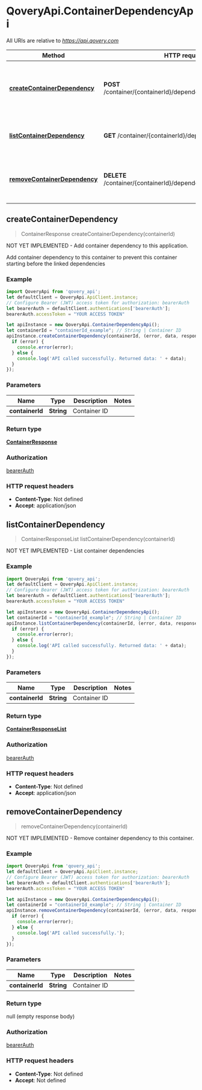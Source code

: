 # QoveryApi.ContainerDependencyApi

All URIs are relative to *https://api.qovery.com*

Method | HTTP request | Description
------------- | ------------- | -------------
[**createContainerDependency**](ContainerDependencyApi.md#createContainerDependency) | **POST** /container/{containerId}/dependency/{targetContainerId} | NOT YET IMPLEMENTED - Add container dependency to this application.
[**listContainerDependency**](ContainerDependencyApi.md#listContainerDependency) | **GET** /container/{containerId}/dependency | NOT YET IMPLEMENTED - List container dependencies
[**removeContainerDependency**](ContainerDependencyApi.md#removeContainerDependency) | **DELETE** /container/{containerId}/dependency/{targetContainerId} | NOT YET IMPLEMENTED - Remove container dependency to this container.



## createContainerDependency

> ContainerResponse createContainerDependency(containerId)

NOT YET IMPLEMENTED - Add container dependency to this application.

Add container dependency to this container to prevent this container starting before the linked dependencies

### Example

```javascript
import QoveryApi from 'qovery_api';
let defaultClient = QoveryApi.ApiClient.instance;
// Configure Bearer (JWT) access token for authorization: bearerAuth
let bearerAuth = defaultClient.authentications['bearerAuth'];
bearerAuth.accessToken = "YOUR ACCESS TOKEN"

let apiInstance = new QoveryApi.ContainerDependencyApi();
let containerId = "containerId_example"; // String | Container ID
apiInstance.createContainerDependency(containerId, (error, data, response) => {
  if (error) {
    console.error(error);
  } else {
    console.log('API called successfully. Returned data: ' + data);
  }
});
```

### Parameters


Name | Type | Description  | Notes
------------- | ------------- | ------------- | -------------
 **containerId** | **String**| Container ID | 

### Return type

[**ContainerResponse**](ContainerResponse.md)

### Authorization

[bearerAuth](../README.md#bearerAuth)

### HTTP request headers

- **Content-Type**: Not defined
- **Accept**: application/json


## listContainerDependency

> ContainerResponseList listContainerDependency(containerId)

NOT YET IMPLEMENTED - List container dependencies

### Example

```javascript
import QoveryApi from 'qovery_api';
let defaultClient = QoveryApi.ApiClient.instance;
// Configure Bearer (JWT) access token for authorization: bearerAuth
let bearerAuth = defaultClient.authentications['bearerAuth'];
bearerAuth.accessToken = "YOUR ACCESS TOKEN"

let apiInstance = new QoveryApi.ContainerDependencyApi();
let containerId = "containerId_example"; // String | Container ID
apiInstance.listContainerDependency(containerId, (error, data, response) => {
  if (error) {
    console.error(error);
  } else {
    console.log('API called successfully. Returned data: ' + data);
  }
});
```

### Parameters


Name | Type | Description  | Notes
------------- | ------------- | ------------- | -------------
 **containerId** | **String**| Container ID | 

### Return type

[**ContainerResponseList**](ContainerResponseList.md)

### Authorization

[bearerAuth](../README.md#bearerAuth)

### HTTP request headers

- **Content-Type**: Not defined
- **Accept**: application/json


## removeContainerDependency

> removeContainerDependency(containerId)

NOT YET IMPLEMENTED - Remove container dependency to this container.

### Example

```javascript
import QoveryApi from 'qovery_api';
let defaultClient = QoveryApi.ApiClient.instance;
// Configure Bearer (JWT) access token for authorization: bearerAuth
let bearerAuth = defaultClient.authentications['bearerAuth'];
bearerAuth.accessToken = "YOUR ACCESS TOKEN"

let apiInstance = new QoveryApi.ContainerDependencyApi();
let containerId = "containerId_example"; // String | Container ID
apiInstance.removeContainerDependency(containerId, (error, data, response) => {
  if (error) {
    console.error(error);
  } else {
    console.log('API called successfully.');
  }
});
```

### Parameters


Name | Type | Description  | Notes
------------- | ------------- | ------------- | -------------
 **containerId** | **String**| Container ID | 

### Return type

null (empty response body)

### Authorization

[bearerAuth](../README.md#bearerAuth)

### HTTP request headers

- **Content-Type**: Not defined
- **Accept**: Not defined

